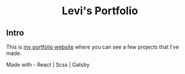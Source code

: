 <h1 align="center">
  Levi's Portfolio
</h1>

## Intro
This is [my portfolio website](https://leviliebermanportfolio.gtsb.io/) where you can see a few projects that I've made.

Made with - React | Scss | Gatsby

